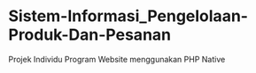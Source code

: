 # Sistem-Informasi_Pengelolaan-Produk-Dan-Pesanan
Projek Individu Program Website menggunakan PHP Native
